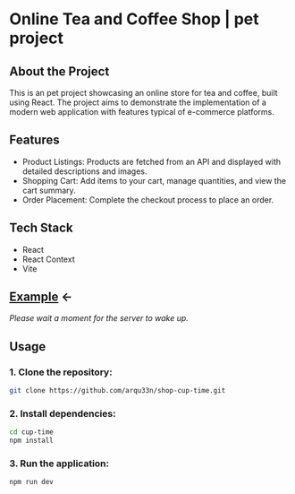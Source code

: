 # Online Tea and Coffee Shop | pet project

## About the Project

This is an pet project showcasing an online store for tea and coffee, built using React. The project aims to demonstrate the implementation of a modern web application with features typical of e-commerce platforms.

## Features

- Product Listings: Products are fetched from an API and displayed with detailed descriptions and images.
- Shopping Cart: Add items to your cart, manage quantities, and view the cart summary.
- Order Placement: Complete the checkout process to place an order.

## Tech Stack

- React
- React Context
- Vite

## [Example](https://shop-cup-time.vercel.app) <- 
*Please wait a moment for the server to wake up.*

## Usage

### 1. Clone the repository:

```sh
git clone https://github.com/arqu33n/shop-cup-time.git
```

### 2. Install dependencies:

```sh
cd cup-time
npm install
```

### 3. Run the application:

```sh
npm run dev
```
